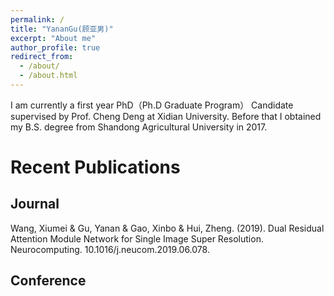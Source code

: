 ```yaml
---
permalink: /
title: "YananGu(顾亚男)"
excerpt: "About me"
author_profile: true
redirect_from: 
  - /about/
  - /about.html
---
```

I am currently a first year PhD（Ph.D Graduate Program） Candidate supervised by Prof. Cheng Deng at Xidian University. Before that I obtained my B.S. degree from Shandong Agricultural University in 2017.



Recent Publications
======

Journal
------
Wang, Xiumei & Gu, Yanan & Gao, Xinbo & Hui, Zheng. (2019). Dual Residual Attention Module Network for Single Image Super Resolution. Neurocomputing. 10.1016/j.neucom.2019.06.078. 

Conference
------


